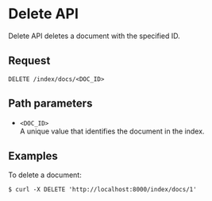 # Delete API

Delete API deletes a document with the specified ID.

## Request

```text
DELETE /index/docs/<DOC_ID>
```

## Path parameters

- `<DOC_ID>`  
A unique value that identifies the document in the index.

## Examples

To delete a document:

```text
$ curl -X DELETE 'http://localhost:8000/index/docs/1'
```
